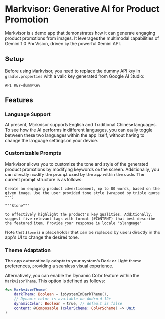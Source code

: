 # Markvisor: Generative AI for Product Promotion

Markvisor is a demo app that demonstrates how it can generate engaging product promotions from images. It leverages the multimodal capabilities of Gemini 1.0 Pro Vision, driven by the powerful Gemini API.

## Setup

Before using Markvisor, you need to replace the dummy API key in `gradle.properties` with a valid key generated from Google AI Studio:
```
API_KEY=dummyKey
```

## Features

### Language Support

At present, Markvisor supports English and Traditional Chinese languages. To see how the AI performs in different languages, you can easily toggle between these two languages within the app itself, without having to change the language settings on your device.

### Customizable Prompts

Markvisor allows you to customize the tone and style of the generated product promotions by modifying keywords on the screen. Additionally, you can directly modify the prompt used by the app within the code. The current prompt structure is as follows:

```
Create an engaging product advertisement, up to 80 words, based on the given image. Use the user provided tone style (wrapped by triple quote """) 

"""$tone"""

to effectively highlight the product's key qualities. Additionally, suggest five relevant tags with format (#CONTENT) that best describe the featured item. Provide your response in locale "$language"
```

Note that `$tone` is a placeholder that can be replaced by users directly in the app's UI to change the desired tone.

### Theme Adaptation

The app automatically adapts to your system's Dark or Light theme preferences, providing a seamless visual experience.

Alternatively, you can enable the Dynamic Color feature within the `MarkvisorTheme`. This option is defined as follows:

```kotlin
fun MarkvisorTheme(
    darkTheme: Boolean = isSystemInDarkTheme(),
    // Dynamic color is available on Android 12+
    dynamicColor: Boolean = true, // default is false
    content: @Composable (colorScheme: ColorScheme) -> Unit
) 
```






